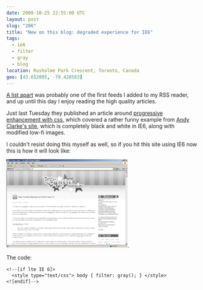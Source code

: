 ```yaml
---
date: 2008-10-25 22:55:00 UTC
layout: post
slug: "206"
title: "New on this blog: degraded experience for IE6"
tags:
  - ie6
  - filter
  - gray
  - blog
location: Rusholme Park Crescent, Toronto, Canada
geo: [43.652095, -79.428583]
---
```

<p><a href="http://www.alistapart.com/">A list apart</a> was probably one of the first feeds I added to my RSS reader, and up until this day I enjoy reading the high quality articles.</p>

<p>Just last Tuesday they published an article around <a href="http://www.alistapart.com/articles/progressiveenhancementwithcss">progressive enhancement with css</a>, which covered a rather funny example from <a href="http://www.stuffandnonsense.co.uk/index.php/">Andy Clarke's site</a>, which is completely black and white in IE6, along with modified low-fi images.</p>

<p>I couldn't resist doing this myself as well, so if you hit this site using IE6 now this is how it will look like:</p>

<p><a href="/resources/images/posts/rooftop_ie6.png"><img src="/resources/images/posts/rooftop_ie6.png" alt="IE6!" width="320" /></a>.</p>

<p>The code:</p>

```
<!--[if lte IE 6]>
  <style type="text/css"> body { filter: gray(); } </style>	
<![endif]-->
```

